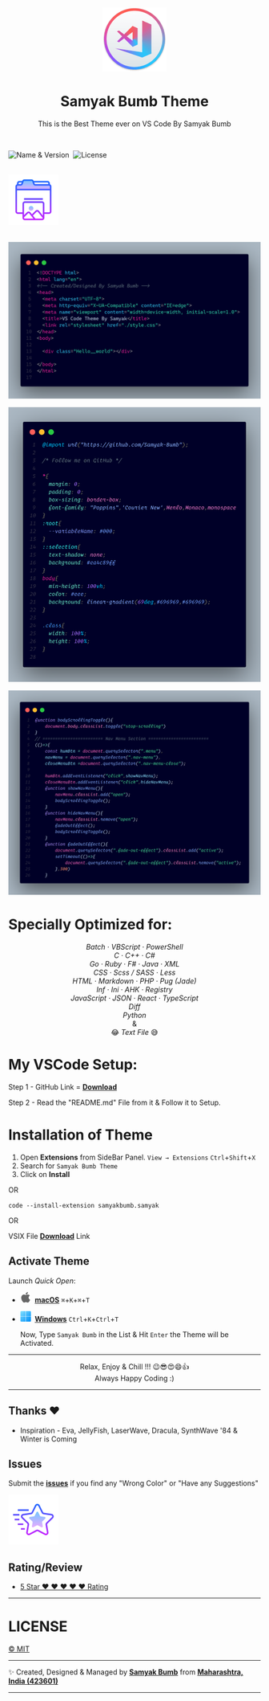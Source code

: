 <div align="center">

<img src="https://raw.githubusercontent.com/Samyak-Bumb/xyz/Samyak/ico.png" width="128">

# Samyak Bumb Theme

This is the Best Theme ever on VS Code By Samyak Bumb

</div>
<br>

![Name & Version](https://vsmarketplacebadge.apphb.com/version/samyakbumb.samyak.svg?subject=Samyak_Bumb&colorA=1c1c1c&colorB=%23ff0055 "Name & Latest Version")
&nbsp;![License](https://img.shields.io/github/license/Samyak-Bumb/Samyak-Bumb-Theme?&colorA=1c1c1c&colorB=%23ff0055&label=License&logo=License&style=flat "MIT License Here")<br><br>

![Preview](https://raw.githubusercontent.com/Samyak-Bumb/xyz/Samyak/new_ico/pre.png "Preview Img")<br>
<br>

![HTML](https://raw.githubusercontent.com/Samyak-Bumb/xyz/Samyak/New_folder/htm.png "HyperText Markup Language (HTML in 1993)")

![CSS](https://raw.githubusercontent.com/Samyak-Bumb/xyz/Samyak/New_folder/css.png "Cascading Style Sheets (CSS in 1996)")

![JavaScript](https://raw.githubusercontent.com/Samyak-Bumb/xyz/Samyak/New_folder/js.png "JavaScript in 1995")

# Specially Optimized for:

<p align="center">
  <em>Batch · VBScript · PowerShell</em>
  <br>
  <em>C · C++ · C#</em>
  <br>
  <em>Go · Ruby · F# · Java · XML</em>
  <br>
  <em>CSS · Scss / SASS · Less</em>
  <br>
  <em>HTML · Markdown · PHP · Pug (Jade)</em>
  <br>
  <em>Inf · Ini · AHK · Registry</em>
  <br>
  <em>JavaScript · JSON · React · TypeScript</em>
  <br>
  <em>Diff</em>
  <br>
  <em>Python</em>
  <br>
  &
  <br>
  😂 <em>Text File</em> 😅
  <br>
</p>

# My VSCode Setup:

Step 1 - GitHub Link = **[Download](https://github.com/Samyak-Bumb/VS_Code-Setup/archive/refs/heads/Samyak.zip "Direct Download Link from GitHub || https://github.com/Samyak-Bumb/VS_Code-Setup/archive/refs/heads/Samyak.zip")**

Step 2 - Read the "README.md" File from it & Follow it to Setup.

# Installation of Theme

1. Open **Extensions** from SideBar Panel. `View → Extensions` <kbd>`Ctrl`</kbd>+<kbd>`Shift`</kbd>+<kbd>`X`</kbd>
1. Search for `Samyak Bumb Theme`
1. Click on **Install**

OR

```
code --install-extension samyakbumb.samyak
```

OR

VSIX File **[Download](https://github.com/Samyak-Bumb/Samyak-Bumb-Theme/releases/download/Extension/samyak-8.0.7.vsix "Latest .vsix File Download")** Link

## Activate Theme

Launch _Quick Open_:

- <img src="https://raw.githubusercontent.com/Samyak-Bumb/xyz/Samyak/os/apl.png" width=21> &nbsp;<a href="https://code.visualstudio.com/shortcuts/keyboard-shortcuts-macos.pdf"><b>macOS</b></a> <kbd>`⌘`</kbd>+<kbd>`K`</kbd>+<kbd>`⌘`</kbd>+<kbd>`T`</kbd>
- <img src="https://raw.githubusercontent.com/Samyak-Bumb/xyz/Samyak/os/win.png" width=21> &nbsp;<a href="https://code.visualstudio.com/shortcuts/keyboard-shortcuts-windows.pdf"><b>Windows</b></a> <kbd>`Ctrl`</kbd>+<kbd>`K`</kbd>+<kbd>`Ctrl`</kbd>+<kbd>`T`</kbd>

  Now, Type `Samyak Bumb` in the List & Hit <kbd>`Enter`</kbd> the Theme will be Activated.

---

<p align="center">Relax, Enjoy & Chill !!! 😉😎😍😄👍<br>Always Happy Coding :)</p>

---

## Thanks ❤️

- Inspiration - Eva, JellyFish, LaserWave, Dracula, SynthWave '84 & Winter is Coming

## Issues

Submit the [**issues**](https://github.com/Samyak-Bumb/Samyak-Bumb-Theme/issues/new/choose) if you find any "Wrong Color" or "Have any Suggestions"

![Star](https://raw.githubusercontent.com/Samyak-Bumb/xyz/Samyak/new_ico/star.png "5 Stars")

## Rating/Review

- [5 Star ❤️ ❤️ ❤️ ❤️ ❤️ Rating](https://marketplace.visualstudio.com/items?itemName=SamyakBumb.samyak&ssr=false#review-details "VS Code Marketplace")

---

# LICENSE

[© MIT](https://github.com/Samyak-Bumb/Samyak-Bumb-Theme/blob/Samyak/LICENSE.txt "MIT License Link")

---

✨ Created, Designed & Managed by **[Samyak Bumb](https://github.com/samyak-bumb "My GitHub Profile")** from **[Maharashtra, India (423601)](https://en.wikipedia.org/wiki/Maharashtra "About Maharashtra, Wikipedia")**

---
